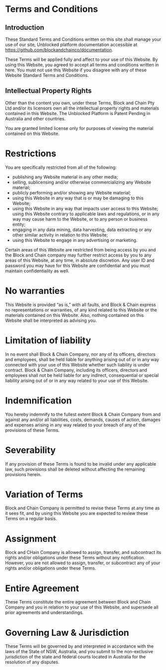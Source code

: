 # Terms and Conditions
## Introduction
These Standard Terms and Conditions written on this site shall manage your use of our site, Unblocked platform documentation accessible at https://github.com/blockandchainco/documentation.

These Terms will be applied fully and affect to your use of this Website. By using this Website, you agreed to accept all terms and conditions written in here. You must not use this Website if you disagree with any of these Website Standard Terms and Conditions.

## Intellectual Property Rights
Other than the content you own, under these Terms, Block and Chain Pty Ltd and/or its licensors own all the intellectual property rights and materials contained in this Website. The Unblocked Platform is Patent Pending in Australia and other countries.

You are granted limited license only for purposes of viewing the material contained on this Website.

# Restrictions
You are specifically restricted from all of the following:

* publishing any Website material in any other media;
* selling, sublicensing and/or otherwise commercializing any Website material;
* publicly performing and/or showing any Website material;
* using this Website in any way that is or may be damaging to this Website;
* using this Website in any way that impacts user access to this Website;
using this Website contrary to applicable laws and regulations, or in any way may cause harm to the Website, or to any person or business entity;
* engaging in any data mining, data harvesting, data extracting or any other similar activity in relation to this Website;
* using this Website to engage in any advertising or marketing.

Certain areas of this Website are restricted from being access by you and the Block and Chain company may further restrict access by you to any areas of this Website, at any time, in absolute discretion. Any user ID and password you may have for this Website are confidential and you must maintain confidentiality as well.

# No warranties
This Website is provided “as is,” with all faults, and Block & Chain express no representations or warranties, of any kind related to this Website or the materials contained on this Website. Also, nothing contained on this Website shall be interpreted as advising you.

# Limitation of liability
In no event shall Block & Chain Company, nor any of its officers, directors and employees, shall be held liable for anything arising out of or in any way connected with your use of this Website whether such liability is under contract. Block & Chain Company, including its officers, directors and employees shall not be held liable for any indirect, consequential or special liability arising out of or in any way related to your use of this Website.

# Indemnification
You hereby indemnify to the fullest extent Block & Chain Company from and against any and/or all liabilities, costs, demands, causes of action, damages and expenses arising in any way related to your breach of any of the provisions of these Terms.

# Severability
If any provision of these Terms is found to be invalid under any applicable law, such provisions shall be deleted without affecting the remaining provisions herein.

# Variation of Terms
Block and Chain Company is permitted to revise these Terms at any time as it sees fit, and by using this Website you are expected to review these Terms on a regular basis.

# Assignment
Block and CHain Company is allowed to assign, transfer, and subcontract its rights and/or obligations under these Terms without any notification. However, you are not allowed to assign, transfer, or subcontract any of your rights and/or obligations under these Terms.

# Entire Agreement
These Terms constitute the entire agreement between Block and Chain Company and you in relation to your use of this Website, and supersede all prior agreements and understandings.

# Governing Law & Jurisdiction
These Terms will be governed by and interpreted in accordance with the laws of the State of NSW, Australia, and you submit to the non-exclusive jurisdiction of the state and federal courts located in Australia for the resolution of any disputes.